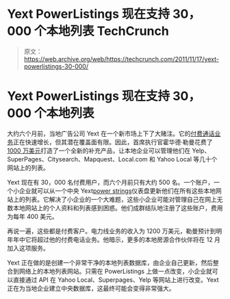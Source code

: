 # Yext PowerListings 现在支持 30，000 个本地列表 TechCrunch

> 原文：<https://web.archive.org/web/https://techcrunch.com/2011/11/17/yext-powerlistings-30-000/>

# Yext PowerListings 现在支持 30，000 个本地列表

大约六个月前，当地广告公司 Yext 在一个新市场上下了大赌注。它的[付费通话业务](https://web.archive.org/web/20230203152153/https://techcrunch.com/2009/09/14/tc50-yext-offers-local-businesses-a-smart-inbox-for-phone-calls/)正在快速增长，但其潜在覆盖面有限。因此，首席执行官霍华德·勒曼花费了[1000 万美元](https://web.archive.org/web/20230203152153/https://techcrunch.com/2011/07/28/yext-10-million-powerlistings/)打造了一个全新的补充产品，让本地企业可以管理他们在 Yelp、SuperPages、Citysearch、Mapquest、Local.com 和 Yahoo Local 等几十个网站上的列表。

Yext 现在有 30，000 名付费用户，而六个月前只有大约 500 名。一个账户，一个小企业就可以从一个中央 Yext[power strings](https://web.archive.org/web/20230203152153/http://www.yext.com/products.html)仪表盘更新他们在所有这些本地网站上的列表。它解决了小企业的一个大难题，这些小企业可能对管理自己在网上无数本地网站上的个人资料和列表感到困惑。他们成群结队地注册了这些账户，费用为每年 400 美元。

再说一遍，这些都是付费客户。电力线业务的收入为 1200 万美元，勒曼预计到明年年中它将超过他的付费电话业务。他暗示，更多的本地房源合作伙伴将在 12 月加入这项服务。

Yext 正在做的是创建一个非常干净的本地列表数据库，由企业自己更新，然后整合到网络上的本地列表网站。只需在 PowerListings 上做一点改变，小企业就可以直接通过 API 在 Yahoo Local、Superpages、Yelp 等网站上进行改变。Yext 正在为当地企业建立中央数据库，这最终可能会变得非常强大。
